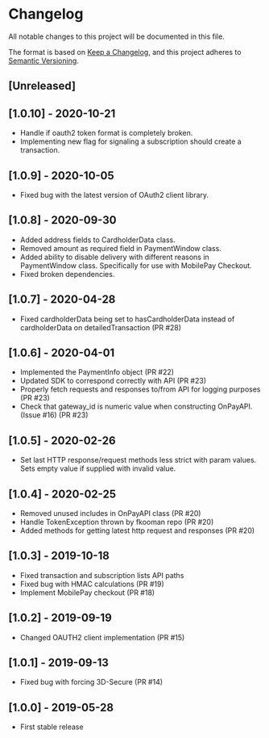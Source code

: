 # Changelog
All notable changes to this project will be documented in this file.

The format is based on [Keep a Changelog](https://keepachangelog.com/en/1.0.0/),
and this project adheres to [Semantic Versioning](https://semver.org/spec/v2.0.0.html).

## [Unreleased]

## [1.0.10] - 2020-10-21
- Handle if oauth2 token format is completely broken.
- Implementing new flag for signaling a subscription should create a transaction.

## [1.0.9] - 2020-10-05
- Fixed bug with the latest version of OAuth2 client library.

## [1.0.8] - 2020-09-30
- Added address fields to CardholderData class.
- Removed amount as required field in PaymentWindow class.
- Added ability to disable delivery with different reasons in PaymentWindow class. Specifically for use with MobilePay Checkout.
- Fixed broken dependencies.

## [1.0.7] - 2020-04-28
- Fixed cardholderData being set to hasCardholderData instead of cardholderData on detailedTransaction (PR #28)

## [1.0.6] - 2020-04-01
- Implemented the PaymentInfo object (PR #22)
- Updated SDK to correspond correctly with API (PR #23)
- Properly fetch requests and responses to/from API for logging purposes (PR #23)
- Check that gateway_id is numeric value when constructing OnPayAPI. (Issue #16) (PR #23)

## [1.0.5] - 2020-02-26
- Set last HTTP response/request methods less strict with param values. Sets empty value if supplied with invalid value.

## [1.0.4] - 2020-02-25
- Removed unused includes in OnPayAPI class (PR #20)
- Handle TokenException thrown by fkooman repo (PR #20)
- Added methods for getting latest http request and responses (PR #20)

## [1.0.3] - 2019-10-18
- Fixed transaction and subscription lists API paths
- Fixed bug with HMAC calculations (PR #19)
- Implement MobilePay checkout (PR #18)

## [1.0.2] - 2019-09-19
- Changed OAUTH2 client implementation (PR #15)

## [1.0.1] - 2019-09-13
- Fixed bug with forcing 3D-Secure (PR #14)

## [1.0.0] - 2019-05-28
- First stable release
